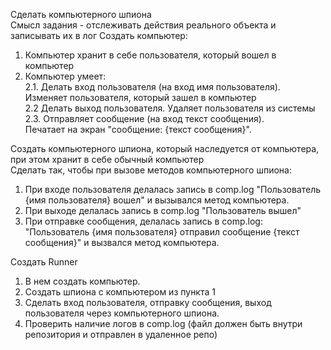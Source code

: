 Сделать компьютерного шпиона  
Смысл задания - отслеживать действия реального объекта и записывать их в лог
Создать компьютер:
1. Компьютер хранит в себе пользователя, который вошел в компьютер
2. Компьютер умеет:   
2.1. Делать вход пользователя (на вход имя пользователя).  
 Изменяет пользователя, который зашел в компьютер  
2.2 Делать выход пользователя. Удаляет пользователя из системы  
2.3. Отправляет сообщение (на вход текст сообщения).  
 Печатает на экран "сообщение: {текст сообщения}".

 Создать компьютерного шпиона, который наследуется от компьютера,
  при этом хранит в себе обычный компьютер  
 Сделать так, чтобы при вызове методов компьютерного шпиона:
 1. При входе пользователя делалась запись в comp.log "Пользователь {имя пользователя} вошел"
  и вызывался метод компьютера.
 2. При выходе делалась запись в comp.log "Пользователь вышел"
 3. При отправке сообщения, делалась запись в comp.log:
  "Пользователь {имя пользователя} отправил сообщение {текст сообщения}"
  и вызвался метод компьютера.

 Создать Runner
 1. В нем создать компьютер.
 2. Создать шпиона с компьютером из пункта 1
 3. Сделать вход пользователя, отправку сообщения, выход пользователя через компьютерного шпиона.
 4. Проверить наличие логов в comp.log
  (файл должен быть внутри репозитория и отправлен в удаленное репо)
 